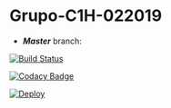 # Grupo-C1H-022019
* ***Master*** branch:

[![Build Status](https://travis-ci.org/Miloro/Grupo-C1H-022019.svg?branch=master)](https://travis-ci.org/Miloro/Grupo-C1H-022019)

[![Codacy Badge](https://api.codacy.com/project/badge/Grade/2a69344ce47c48f9a2277fd107bb1dce)](https://www.codacy.com/manual/lisar.3467/Grupo-C1H-022019?utm_source=github.com&amp;utm_medium=referral&amp;utm_content=Miloro/Grupo-C1H-022019&amp;utm_campaign=Badge_Grade)

[![Deploy](https://www.herokucdn.com/deploy/button.png)](https://viandasya-backend-grupoc1h.herokuapp.com/)

